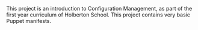 This project is an introduction to Configuration Management, as part of the first year curriculum of Holberton School. This project contains very basic Puppet manifests.
